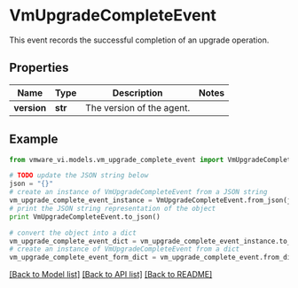 # VmUpgradeCompleteEvent

This event records the successful completion of an upgrade operation. 

## Properties
Name | Type | Description | Notes
------------ | ------------- | ------------- | -------------
**version** | **str** | The version of the agent.  | 

## Example

```python
from vmware_vi.models.vm_upgrade_complete_event import VmUpgradeCompleteEvent

# TODO update the JSON string below
json = "{}"
# create an instance of VmUpgradeCompleteEvent from a JSON string
vm_upgrade_complete_event_instance = VmUpgradeCompleteEvent.from_json(json)
# print the JSON string representation of the object
print VmUpgradeCompleteEvent.to_json()

# convert the object into a dict
vm_upgrade_complete_event_dict = vm_upgrade_complete_event_instance.to_dict()
# create an instance of VmUpgradeCompleteEvent from a dict
vm_upgrade_complete_event_form_dict = vm_upgrade_complete_event.from_dict(vm_upgrade_complete_event_dict)
```
[[Back to Model list]](../README.md#documentation-for-models) [[Back to API list]](../README.md#documentation-for-api-endpoints) [[Back to README]](../README.md)


